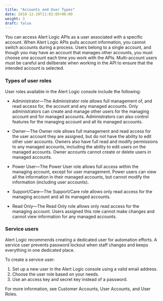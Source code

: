 ```yaml
---
title: "Accounts and User Types"
date: 2018-12-29T11:02:05+06:00
weight: 3
draft: false
---
```


You can access Alert Logic APIs as a user associated with a specific account. When Alert Logic APIs pulls account information, you cannot switch accounts during a process. Users belong to a single account, and though you may have an account that manages other accounts, you must choose one account each time you work with the APIs. Multi-account users must be careful and deliberate when working in the API to ensure that the intended account is selected.

### Types of user roles

User roles available in the Alert Logic console include the following:

* Administrator—The Administrator role allows full management of, and read access for, the account and any managed accounts. Only administrators can create and manage other users for the managing account and for managed accounts. Administrators can also control features for the managing account and all its managed accounts.

* Owner—The Owner role allows full management and read access for the user account they are assigned, but do not have the ability to edit other user accounts. Owners also have full read and modify permissions to any managed accounts, including the ability to edit users on the managed accounts. Owner accounts cannot create or delete users in managed accounts.

* Power User—The Power User role allows full access within the managing account, except for user management. Power users can view all the information in their managed accounts, but cannot modify the information (including user accounts).

* Support/Care—The Support/Care role allows only read access for the managing account and all its managed accounts.

* Read Only—The Read Only role allows only read access for the managing account. Users assigned this role cannot make changes and cannot view information for any managed accounts.

### Service users

Alert Logic recommends creating a dedicated user for automation efforts. A service user prevents password lockout when staff changes and keeps everything in one dedicated place.

To create a service user:

1. Set up a new user in the Alert Logic console using a valid email address.
2. Choose the user role based on your needs.
3. Use an access key and secret key instead of a password.

For more information, see Customer Accounts, User Accounts, and User Roles.